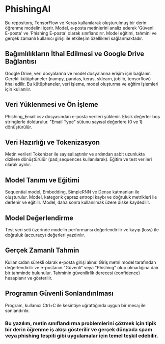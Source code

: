 # PhishingAI
Bu repository, TensorFlow ve Keras kullanılarak oluşturulmuş bir derin öğrenme modelini içerir. Model, e-posta metinlerini analiz ederek 'Güvenli E-posta' ve 'Phishing E-posta' olarak sınıflandırır. Model eğitimi, tahmini ve gerçek zamanlı kullanıcı girişi ile etkileşim özellikleri sağlanmaktadır.


## Bağımlılıkların İthal Edilmesi ve Google Drive Bağlantısı
Google Drive, veri dosyalarına ve model dosyalarına erişim için bağlanır.
Gerekli kütüphaneler (numpy, pandas, keras, sklearn, joblib, tensorflow) ithal edilir. Bu kütüphaneler, veri işleme, model oluşturma ve eğitim işlemleri için kullanılır.


## Veri Yüklenmesi ve Ön İşleme
Phishing_Email.csv dosyasından e-posta verileri yüklenir.
Eksik değerler boş stringlerle doldurulur.
"Email Type" sütunu sayısal değerlere (0 ve 1) dönüştürülür.


## Veri Hazırlığı ve Tokenizasyon
Metin verileri Tokenizer ile sayısallaştırılır ve ardından sabit uzunlukta dizilere dönüştürülür (pad_sequences kullanılarak).
Eğitim ve test verileri olarak ayrılır.


## Model Tanımı ve Eğitimi
Sequential model, Embedding, SimpleRNN ve Dense katmanları ile oluşturulur.
Model, kategorik çapraz entropi kaybı ve doğruluk metrikleri ile derlenir ve eğitilir.
Model, daha sonra kullanılmak üzere diske kaydedilir.


## Model Değerlendirme
Test veri seti üzerinde modelin performansı değerlendirilir ve kayıp (loss) ile doğruluk (accuracy) değerleri yazdırılır.

## Gerçek Zamanlı Tahmin
Kullanıcıdan sürekli olarak e-posta girişi alınır.
Giriş metni model tarafından değerlendirilir ve e-postanın "Güvenli" veya "Phishing" olup olmadığına dair bir tahminde bulunulur.
Tahminin güvenilirlik derecesi (confidence) hesaplanır ve gösterilir.

## Programın Güvenli Sonlandırılması
Program, kullanıcı Ctrl+C ile kesintiye uğrattığında uygun bir mesaj ile sonlandırılır.



### Bu yazılım, metin sınıflandırma problemlerini çözmek için tipik bir derin öğrenme iş akışı gösterilir ve gerçek dünyada spam veya phishing tespiti gibi uygulamalar için temel teşkil edebilir.






